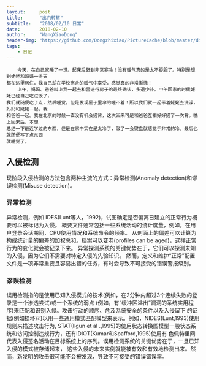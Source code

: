 ```yaml
---
layout:     post
title:      "出门转转"
subtitle:   "2018/02/10 日常"
date:       2018-02-10
author:     "WangXiaoDong"
header-img: "https://github.com/Dongzhixiao/PictureCache/blob/master/diaryPic/20180210.jpg?raw=true"
tags:
    - 日记
---
```


```
    今天，在自己家睡了一觉。起床后赶到非常寒冷！没有暖气真的是太不舒服了。特别是想到姥姥和妈妈一冬天
都在这里居住，我自己却在学校宿舍的暖气中享受，感觉真的非常惭愧！
    上午，妈妈、爸爸叫上我一起去和昌进行房子的最终确认，多退少补。中午回家的时候姥姥已经自己吃过饭了，
我们就随便吃了点，然后睡觉，但是发现屋子里冷的睡不着！所以我们就一起带着姥姥去洗澡，妈妈和姥姥一起，我
和爸爸一起。我在北京的时候一直没有机会搓背，这次回来可是和爸爸互相好好搓了一次背。晚上回来后，本想
总结一下最近学过的东西，但是在家中实在是太冷了，敲了一会键盘就感觉手非常的冷。最后也就随便写了点东西
就睡觉了。
```

## 入侵检测

现阶段入侵检测的方法包含两种主流的方式：异常检测(Anomaly detection)和谬误检测(Misuse detection)。

### 异常检测

异常检测，例如 IDES(Lunt等人，1992)，试图确定是否偏离已建立的正常行为概要可以被标记为入侵。
概要文件通常包括一些系统活动的统计度量，例如，在用户登录会话期间，CPU使用情况和系统命令的频率。
从剖面上的偏差可以计算为构成统计量的偏差的加权总和。档案可以变老(profiles can be aged)，这样正常行为的变化就会被记录下来。
异常探测系统的关键优势在于，它们可以探测未知的入侵，因为它们不需要对特定入侵的先验知识。
然而，定义和维护“正常”配置文件是一项非常重要且容易出错的任务，有时会导致不可接受的错误警报级别。

### 谬误检测

误用检测指的是使用已知入侵模式的技术(例如，在2分钟内超过3个连续失败的登录是一个渗透尝试)或一个系统的弱点
(例如，有“缓冲区溢出”漏洞的系统实用程序)来匹配和识别入侵。攻击行动的顺序、危及系统安全的条件以及入侵留下
的证据(例如损坏)可以用一些通用模式匹配模型来表示。例如，NIDES(Lunt,1993)使用规则来描述攻击行为,
STAT(Ilgun et al .,1995)的使用状态转换图模型一般状态系统和访问控制违规行为，还有IDIOT(Kumar和Spafford,1995)使用有
色佩特里网代表入侵签名活动在目标系统上的序列。误用检测系统的关键优势在于，一旦已知入侵的模式被存储起来，
这些入侵的未来实例就能被有效和有效地检测出来。然而，新发明的攻击很可能不会被发现，导致不可接受的错误错误率。

